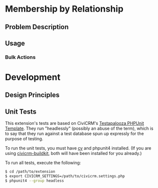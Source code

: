 # Membership by Relationship

## Problem Description

## Usage

### Bulk Actions

# Development

## Design Principles

## Unit Tests
This extension's tests are based on CiviCRM's [Testapalooza PHPUnit
Template](https://github.com/civicrm/org.civicrm.testapalooza/tree/phpunit).
They run "headlessly" (possibly an abuse of the term), which is to say that they
run against a test database spun up expressly for the purpose of testing.

To run the unit tests, you must have [cv](https://github.com/civicrm/cv) and
phpunit4 installed. (If you are using
[civicrm-buildkit](https://github.com/civicrm/civicrm-buildkit), both will have
been installed for you already.)

To run all tests, execute the following:

```bash
$ cd /path/to/extension
$ export CIVICRM_SETTINGS=/path/to/civicrm.settings.php
$ phpunit4 --group headless
```
